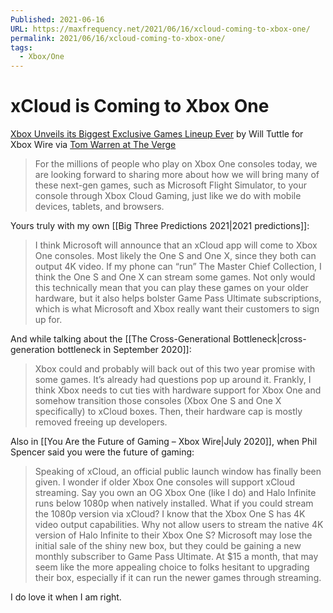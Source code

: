 ```yaml
---
Published: 2021-06-16
URL: https://maxfrequency.net/2021/06/16/xcloud-coming-to-xbox-one/
permalink: 2021/06/16/xcloud-coming-to-xbox-one/
tags:
  - Xbox/One
---
```

# xCloud is Coming to Xbox One

[Xbox Unveils its Biggest Exclusive Games Lineup Ever](https://news.xbox.com/en-us/2021/06/13/xbox-and-bethesda-games-showcase-recap/) by Will Tuttle for Xbox Wire via [Tom Warren at The Verge](https://www.theverge.com/2021/6/16/22536418/microsoft-xbox-series-x-games-on-xbox-one-xcloud-streaming)

> For the millions of people who play on Xbox One consoles today, we are looking forward to sharing more about how we will bring many of these next-gen games, such as Microsoft Flight Simulator, to your console through Xbox Cloud Gaming, just like we do with mobile devices, tablets, and browsers.

Yours truly with my own [[Big Three Predictions 2021|2021 predictions]]:

> I think Microsoft will announce that an xCloud app will come to Xbox One consoles. Most likely the One S and One X, since they both can output 4K video. If my phone can “run” The Master Chief Collection, I think the One S and One X can stream some games. Not only would this technically mean that you can play these games on your older hardware, but it also helps bolster Game Pass Ultimate subscriptions, which is what Microsoft and Xbox really want their customers to sign up for.

And while talking about the [[The Cross-Generational Bottleneck|cross-generation bottleneck in September 2020]]:

> Xbox could and probably will back out of this two year promise with some games. It’s already had questions pop up around it. Frankly, I think Xbox needs to cut ties with hardware support for Xbox One and somehow transition those consoles (Xbox One S and One X specifically) to xCloud boxes. Then, their hardware cap is mostly removed freeing up developers.

Also in [[You Are the Future of Gaming – Xbox Wire|July 2020]], when Phil Spencer said you were the future of gaming:

> Speaking of xCloud, an official public launch window has finally been given. I wonder if older Xbox One consoles will support xCloud streaming. Say you own an OG Xbox One (like I do) and Halo Infinite runs below 1080p when natively installed. What if you could stream the 1080p version via xCloud? I know that the Xbox One S has 4K video output capabilities. Why not allow users to stream the native 4K version of Halo Infinite to their Xbox One S? Microsoft may lose the initial sale of the shiny new box, but they could be gaining a new monthly subscriber to Game Pass Ultimate. At $15 a month, that may seem like the more appealing choice to folks hesitant to upgrading their box, especially if it can run the newer games through streaming.

I do love it when I am right.